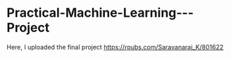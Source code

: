 # Practical-Machine-Learning---Project
Here, I uploaded the final project
https://rpubs.com/Saravanaraj_K/801622

